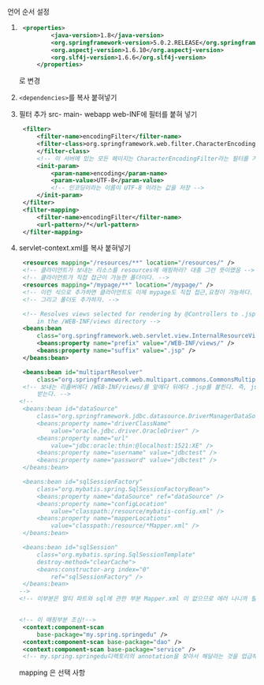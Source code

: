 언어 순서 설정

1. ```xml
   	<properties>
      		<java-version>1.8</java-version>
      		<org.springframework-version>5.0.2.RELEASE</org.springframework-version>
      		<org.aspectj-version>1.6.10</org.aspectj-version>
      		<org.slf4j-version>1.6.6</org.slf4j-version>
      	</properties>
   ```

   로 변경

2. `<dependencies>`를 복사 붙혀넣기

3. 필터 추가 src- main- webapp web-INF에 필터를 붙혀 넣기

   ```xml
   	<filter>
   		<filter-name>encodingFilter</filter-name>
   		<filter-class>org.springframework.web.filter.CharacterEncodingFilter
   		</filter-class>
   		<!-- 이 서버에 있는 모든 페이지는 CharacterEncodingFilter라는 필터를 거쳐라 -->
   		<init-param>
   			<param-name>encoding</param-name>
   			<param-value>UTF-8</param-value>
   			<!-- 인코딩이라는 이름이 UTF-8 이라는 값을 저장 -->
   		</init-param>
   	</filter>
   	<filter-mapping>
   		<filter-name>encodingFilter</filter-name>
   		<url-pattern>/*</url-pattern>
   	</filter-mapping>
   ```

4. servlet-context.xml를 복사 붙혀넣기

   ```xml
   	<resources mapping="/resources/**" location="/resources/" />
   	<!-- 클라이언트가 보내는 리소스를 resources에 매핑하라? 대충 그런 뜻이였음 -->
   	<!-- 클라이언트가 직접 접근이 가능한 폴더이다. -->
   	<resources mapping="/mypage/**" location="/mypage/" />
   	<!-- 이런 식으로 추가하면 클라이언트도 이제 mypage도 직접 접근,요청이 가능하다. -->
   	<!-- 그리고 폴더도 추가하자. -->
   
   	<!-- Resolves views selected for rendering by @Controllers to .jsp resources 
   		in the /WEB-INF/views directory -->
   	<beans:bean
   		class="org.springframework.web.servlet.view.InternalResourceViewResolver">
   		<beans:property name="prefix" value="/WEB-INF/views/" />
   		<beans:property name="suffix" value=".jsp" />
   	</beans:bean>
   
   	<beans:bean id="multipartResolver"
   		class="org.springframework.web.multipart.commons.CommonsMultipartResolver" />
   	<!-- 보내는 리졸버에다 /WEB-INF/views/를 앞에다 뒤에다 .jsp를 붙힌다. 즉, jsp말고 html을 붙히면 jsp가 
   		받는다. -->
   <!--
   	<beans:bean id="dataSource"
   		class="org.springframework.jdbc.datasource.DriverManagerDataSource">
   		<beans:property name="driverClassName"
   			value="oracle.jdbc.driver.OracleDriver" />
   		<beans:property name="url"
   			value="jdbc:oracle:thin:@localhost:1521:XE" />
   		<beans:property name="username" value="jdbctest" />
   		<beans:property name="password" value="jdbctest" />
   	</beans:bean>
   
   	<beans:bean id="sqlSessionFactory"
   		class="org.mybatis.spring.SqlSessionFactoryBean">
   		<beans:property name="dataSource" ref="dataSource" />
   		<beans:property name="configLocation"
   			value="classpath:/resource/mybatis-config.xml" />
   		<beans:property name="mapperLocations"
   			value="classpath:/resource/*Mapper.xml" />
   	</beans:bean>
   
   	<beans:bean id="sqlSession"
   		class="org.mybatis.spring.SqlSessionTemplate"
   		destroy-method="clearCache">
   		<beans:constructor-arg index="0"
   			ref="sqlSessionFactory" />
   	</beans:bean>
   -->
   <!-- 이부분은 멀티 파트와 sql에 관한 부분 Mapper.xml 이 없으므로 에러 나니까 필요하면 열자-->
   
   
   <!-- 이 매핑부분 조심!-->
   	<context:component-scan
   		base-package="my.spring.springedu" />
   	<context:component-scan base-package="dao" />
   	<context:component-scan base-package="service" />
	<!-- my.spring.springedu디렉토리의 annotation을 찾아서 해달라는 것을 업급해주는 것이다. -->
   ```
   
   mapping 은 선택 사항